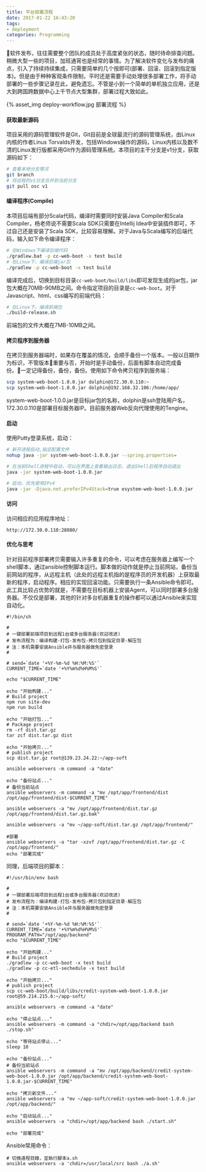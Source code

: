 ```yaml
---
title: 平台部署流程
date: 2017-01-22 16:43:20
tags:
- deployment
categories: Programming
---
```


软件发布，往往需要整个团队的成员处于高度紧张的状态，随时待命排查问题。稍微大型一些的项目，加班通宵也是经常的事情。为了解决软件变化与发布的痛点，引入了持续持续集成，只需要简单的几个按即可(部署、回滚、回滚到指定版本)。但是由于种种客观条件限制，平时还是需要手动处理很多部署工作，将手动部署的一些步骤记录在此，避免遗忘。不管是小到一个简单的单机独立应用，还是大到跨国跨数据中心上千节点大型集群，部署过程大致如此。

<!-- more -->

{% asset_img deploy-workflow.jpg 部署流程 %}

#### 获取最新源码

项目采用的源码管理软件是Git，Git目前是全球最流行的源码管理系统，由Linux内核的作者Linus Torvalds开发，包括Windows操作的源码，Linux内核以及数不清的Linux发行版都采用Git作为源码管理系统。本项目的主干分支是v1分支，获取源码如下：

```Bash
# 查看本地分支情况
git branch
# 将远程的v1分支合并到当前分支
git pull osc v1
```

#### 编译程序(Compile)

本项目后端有部分Scala代码，编译时需要同时安装Java Compiler和Scala Compiler，杨老师说不需要Scala SDK只需要在Intellij Idea中安装插件即可，不过自己还是安装了Scala SDK，比较容易理解。对于Java与Scala编写的后端代码，输入如下命令编译程序：

```Bash
# 在Windows下编译后端代码
./gradlew.bat -p cc-web-boot -x test build
# 在Linux下，编译后端jar包
./gradlew -p cc-web-boot -x test build
```

编译完成后，切换到目标目录`cc-web-boot/build/libs`即可发现生成的jar包，jar包大概在70MB-90MB之间。命令指定项目的目录是`cc-web-boot`。对于Javascript、html、css编写的前端代码：

```Bash
# 在Linux下，编译前端包
./build-release.sh
```

前端包的文件大概在7MB-10MB之间。

#### 拷贝程序到服务器

在拷贝到服务器端时，如果存在覆盖的情况，会顺手备份一个版本。一般以日期作为标识，不管版本重要与否，开始时是手动备份，后面有脚本自动完成备份。一定记得备份，备份，备份。使用如下命令拷贝程序到服务端：

```Bash
scp system-web-boot-1.0.0.jar dolphin@172.30.0.110:~
scp system-web-boot-1.0.0.jar dolphin@192.168.32.106:/home/app/
```

system-web-boot-1.0.0.jar是目标jar包的名称，dolphin是ssh登陆用户名，172.30.0.110是部署目标服务器IP。目前服务器Web反向代理使用的Tengine。

#### 启动

使用Putty登录系统，启动：

```Bash
# 新开进程启动,指定配置文件
nohup java -jar system-web-boot-1.0.0.jar --spring.properties=

# 在当前Shell进程中启动，可以在界面上查看输出日志，退出Shell后程序自动退出
java -jar system-web-boot-1.0.0.jar

# 启动，优先使用IPv4
java -jar -Djava.net.preferIPv4Stack=true esystem-web-boot-1.0.0.jar
```

#### 访问

访问相应的应用程序地址：

```
http://172.30.0.110:28080/
```

#### 优化与思考

针对目前程序部署拷贝需要输入许多重复的命令，可以考虑在服务器上编写一个shell脚本，通过ansible控制脚本运行。脚本做的动作就是停止当前网站，备份当前网站的程序，从远程主机（此处的远程主机指的是程序员的开发机器）上获取最新的程序，启动程序。相应的实现回滚功能。只需要执行一条Ansible命令即可。此工具比较占优势的就是，不需要在目标机器上安装Agent，可以同时部署多台服务器。不仅仅是部署，其他的针对多台机器重复的操作都可以通过Ansible来实现自动化。

```shell
#!/bin/sh

#
# 一键部署前端项目到远程1台或多台服务器(欢迎改进)
# 发布流程为：编译构建-打包-发布包-拷贝包到指定目录-解压包
# 注：本机需要安装Ansible并与服务器做免密登录
#

# send=`date '+%Y-%m-%d %H:%M:%S'`
CURRENT_TIME=`date '+%Y%m%d%H%M%S'`

echo "$CURRENT_TIME"

echo "开始构建..."
# Build project
npm run site-dev
npm run build

echo "开始打包..."
# Package project
rm -rf dist.tar.gz
tar zcf dist.tar.gz dist

echo "开始拷贝..."
# publish project
scp dist.tar.gz root@139.23.24.22:~/app-soft

ansible webservers -m command -a "date"

echo "备份站点..."
# 备份当前站点
ansible webservers -m command -a "mv /opt/app/frontend/dist /opt/app/frontend/dist-$CURRENT_TIME"

ansible webservers -a "mv /opt/app/frontend/dist.tar.gz /opt/app/frontend/dist.tar.gz.bak"

ansible webservers -a "mv ~/app-soft/dist.tar.gz /opt/app/frontend/"

#部署
ansible webservers -a "tar -xzvf /opt/app/frontend/dist.tar.gz -C /opt/app/frontend/"
echo "部署完成"
```

同理，后端项目的脚本：

```shell
#!/usr/bin/env bash

#
# 一键部署后端项目到远程1台或多台服务器(欢迎改进)
# 发布流程为：编译构建-打包-发布包-拷贝包到指定目录-解压包
# 注：本机需要安装Ansible并与服务器做免密登录
#

# send=`date '+%Y-%m-%d %H:%M:%S'`
CURRENT_TIME=`date '+%Y%m%d%H%M%S'`
PROGRAM_PATH="/opt/app/backend"
echo "$CURRENT_TIME"

echo "开始构建..."
# Build project
./gradlew -p cc-web-boot -x test build
./gradlew -p cc-etl-sechedule -x test build

echo "开始拷贝..."
# publish project
scp cc-web-boot/build/libs/credit-system-web-boot-1.0.0.jar root@59.214.215.6:~/app-soft/

ansible webservers -m command -a "date"

echo "停止站点..."
ansible webservers -m command -a "chdir=/opt/app/backend bash ./stop.sh"

echo "等待站点停止..."
sleep 10

echo "备份站点..."
# 备份当前站点
ansible webservers -m command -a "mv /opt/app/backend/credit-system-web-boot-1.0.0.jar /opt/app/backend/credit-system-web-boot-1.0.0.jar-$CURRENT_TIME"

echo "拷贝新文件..."
ansible webservers -a "mv ~/app-soft/credit-system-web-boot-1.0.0.jar /opt/app/backend/"

echo "启动站点..."
ansible webservers -a "chdir=/opt/app/backend bash ./start.sh"

echo "部署完成"
```

Ansible常用命令：

```shell
# 切換遠程目錄，並執行腳本a.sh
ansible webservers -a 'chdir=/usr/local/src bash ./a.sh'
```

